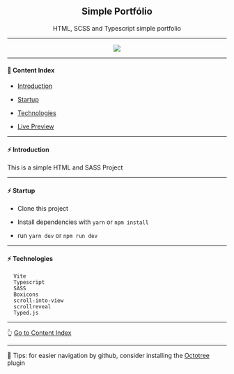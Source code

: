 <h2 align="center">Simple Portfólio</h2>
<p align="center">HTML, SCSS and Typescript simple portfolio</p>

---

<p align="center">
  <img src="https://github.com/lipex360x/portsass/blob/main/assets/live.gif" />
</p>

---

#### :bookmark_tabs: Content Index

- [Introduction](#zap-introduction)

- [Startup](#zap-startup)

- [Technologies](#zap-technologies)

- [Live Preview](https://portsass.netlify.app/)

---

#### :zap: Introduction

This is a simple HTML and SASS Project

---

#### :zap: Startup

- Clone this project

- Install dependencies with `yarn` or `npm install`

- run `yarn dev` or `npm run dev`

---


#### :zap: Technologies

```
  Vite
  Typescript
  SASS
  Boxicons
  scroll-into-view
  scrollreveal
  Typed.js
```

---

:point_up_2: [Go to Content Index](#bookmark_tabs-content-index)

---

:pushpin: Tips: for easier navigation by github, consider installing the [Octotree](https://chrome.google.com/webstore/detail/octotree-github-code-tree/bkhaagjahfmjljalopjnoealnfndnagc) plugin